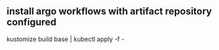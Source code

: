 ## install argo workflows with artifact repository configured
kustomize build  base | kubectl apply -f -